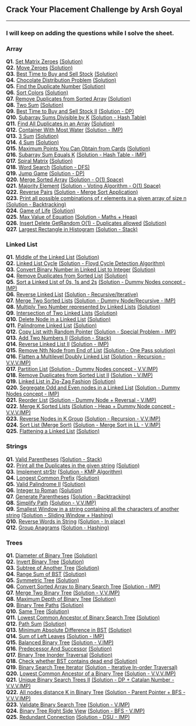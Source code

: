 ## Crack Your Placement Challenge by Arsh Goyal

---

### I will keep on adding the questions while I solve the sheet.

### Array

**Q1.** [Set Matrix Zeroes](https://leetcode.com/problems/set-matrix-zeroes/description/) [(Solution)](/Arrays/Q1_set_matrix_zeroes.cpp)\
**Q2.** [Move Zeroes](https://leetcode.com/problems/move-zeroes/description/) [(Solution)](/Arrays/Q2_move_zeroes.cpp)\
**Q3.** [Best Time to Buy and Sell Stock](https://leetcode.com/problems/best-time-to-buy-and-sell-stock/description/) [(Solution)](/Arrays/Q3_best_time_to_buy_and_sell_stock.cpp)\
**Q4.** [Chocolate Distribution Problem](https://www.geeksforgeeks.org/chocolate-distribution-problem/) [(Solution)](/Arrays/Q4_chocolote_distribution_problem.cpp)\
**Q5.** [Find the Duplicate Number](https://leetcode.com/problems/find-the-duplicate-number/description/) [(Solution)](/Arrays//Q5_find_the_duplicate_number.cpp)\
**Q6.** [Sort Colors](https://leetcode.com/problems/sort-colors/description/) [(Solution)](/Arrays/Q6_sort_colors.cpp)\
**Q7.** [Remove Duplicates from Sorted Array](https://leetcode.com/problems/remove-duplicates-from-sorted-array/description/) [(Solution)](/Arrays/Q7_remove_duplicates_from_sorted_array.cpp)\
**Q8.** [Two Sum](https://leetcode.com/problems/two-sum/description/) [(Solution)](/Arrays/Q8_two_sum.cpp)\
**Q9.** [Best Time to Buy and Sell Stock II](https://leetcode.com/problems/best-time-to-buy-and-sell-stock-ii/description/) [(Solution - DP)](/Arrays/Q9_best_time_to_buy_and_sell_stocks_II.cpp)\
**Q10.** [Subarray Sums Divisible by K](https://leetcode.com/problems/subarray-sums-divisible-by-k/description/) [(Solution - Hash Table)](/Arrays/Q10_subarray_sums_divisible_by_K.cpp)\
**Q11.** [Find All Duplicates in an Array](https://leetcode.com/problems/find-all-duplicates-in-an-array/description/) [(Solution)](/Arrays/Q11_find_all_duplicates_in_an_array.cpp)\
**Q12.** [Container With Most Water](https://leetcode.com/problems/container-with-most-water/description/) [(Solution - IMP)](/Arrays/Q12_container_with_most_water.cpp)\
**Q13.** [3 Sum](https://leetcode.com/problems/3sum/description/) [(Solution)](/Arrays/Q13_3_sum.cpp)\
**Q14.** [4 Sum](https://leetcode.com/problems/4sum/description/) [(Solution)](/Arrays/Q14_4_sum.cpp)\
**Q15.** [Maximum Points You Can Obtain from Cards](https://leetcode.com/problems/maximum-points-you-can-obtain-from-cards/description/) [(Solution)](/Arrays/Q15_maximum_points_you_can_obtain_from_cards.cpp)\
**Q16.** [Subarray Sum Equals K](https://leetcode.com/problems/subarray-sum-equals-k/description/) [(Solution - Hash Table - IMP)](/Arrays/Q16_subarray_sum_equals_K.cpp)\
**Q17.** [Spiral Matrix](https://leetcode.com/problems/spiral-matrix/description/) [(Solution)](/Arrays/Q17_spiral_matrix.cpp)\
**Q18.** [Word Search](https://leetcode.com/problems/word-search/description/) [(Solution - DFS)](/Arrays/Q18_word_search.cpp)\
**Q19.** [Jump Game](https://leetcode.com/problems/jump-game/description/) [(Solution - DP)](/Arrays/Q19_jump_game.cpp)\
**Q20.** [Merge Sorted Array](https://leetcode.com/problems/merge-sorted-array/description/) [(Solution - O(1) Space)](/Arrays/Q20_merge_sorted_array.cpp)\
**Q21.** [Majority Element](https://leetcode.com/problems/majority-element/description/) [(Solution - Voting Algorithm - O(1) Space)](/Arrays/Q21_majority_element.cpp)\
**Q22.** [Reverse Pairs](https://leetcode.com/problems/reverse-pairs/description/) [(Solution - Merge Sort Application)](/Arrays/Q22_reverse_pairs.cpp)\
**Q23.** [Print all possible combinations of r elements in a given array of size n](https://www.geeksforgeeks.org/print-all-possible-combinations-of-r-elements-in-a-given-array-of-size-n/) [(Solution - Backtracking)](/Arrays/Q23_print_all_possible_combinations_of_r_elements_in_a_given_array_of_size_n.cpp)\
**Q24.** [Game of Life](https://leetcode.com/problems/game-of-life/description/) [(Solution)](/Arrays/Q24_game_of_life.cpp)\
**Q25.** [Max Value of Equation](https://leetcode.com/problems/max-value-of-equation/description/) [(Solution - Maths + Heap)](/Arrays//Q25_max_value_of_equation.cpp)\
**Q26.** [Insert Delete GetRandom O(1) - Duplicates allowed](https://leetcode.com/problems/insert-delete-getrandom-o1-duplicates-allowed/description/) [(Solution)](</Arrays/Q26_insert_delete_getRandom_O(1)_duplicates_allowed.cpp>)\
**Q27.** [Largest Rectangle in Histogram](https://leetcode.com/problems/largest-rectangle-in-histogram/description/) [(Solution - Stack)](/Arrays/Q27_largest_rectangle_in_histogram.cpp)

### Linked List

**Q1.** [Middle of the Linked List](https://leetcode.com/problems/middle-of-the-linked-list/description/) [(Solution)](/Linked%20List/Q1_middle_of_the_linked_list.cpp)\
**Q2.** [Linked List Cycle](https://leetcode.com/problems/linked-list-cycle/description/) [(Solution - Floyd Cycle Detection Algorithm)](/Linked%20List/Q2_linked_list_cycle.cpp)\
**Q3.** [Convert Binary Number in Linked List to Integer](https://leetcode.com/problems/convert-binary-number-in-a-linked-list-to-integer/description/) [(Solution)](/Linked%20List/Q3_convert_binary_number_in_linked_list_to_integer.cpp)\
**Q4.** [Remove Duplicates from Sorted List](https://leetcode.com/problems/remove-duplicates-from-sorted-list/description/) [(Solution)](/Linked%20List/Q4_remove_duplicates_from_sorted_list.cpp)\
**Q5.** [Sort a Linked List of 0s, 1s and 2s](https://www.geeksforgeeks.org/sort-a-linked-list-of-0s-1s-or-2s/) [(Solution - Dummy Nodes concept - IMP)](/Linked%20List/Q5_sort_a_linked_list_of_0s_1s_and_2s.cpp)\
**Q6.** [Reverse Linked List](https://leetcode.com/problems/reverse-linked-list/description/) [(Solution - Recursive/Iterative)](/Linked%20List/Q6_reverse_linked_list.cpp)\
**Q7.** [Merge Two Sorted Lists](https://leetcode.com/problems/merge-two-sorted-lists/description/) [(Solution - Dummy Node/Recursive - IMP)](/Linked%20List/Q7_merge_two_sorted_lists.cpp)\
**Q8.** [Multiply Two Number represented by Linked Lists](https://www.geeksforgeeks.org/multiply-two-numbers-represented-linked-lists/) [(Solution)](/Linked%20List/Q8_multiply_two_numbers_represented_by_linked_lists.cpp)\
**Q9.** [Intersection of Two Linked Lists](https://leetcode.com/problems/intersection-of-two-linked-lists/description/) [(Solution)](/Linked%20List/Q9_intersection_of_two_linked_lists.cpp)\
**Q10.** [Delete Node in a Linked List](https://leetcode.com/problems/delete-node-in-a-linked-list/description/) [(Solution)](/Linked%20List/Q10_delete_node_in_a_linked_list.cpp)\
**Q11.** [Palindrome Linked List](https://leetcode.com/problems/palindrome-linked-list/description/) [(Solution)](/Linked%20List/Q11_palindrome_linked_list.cpp)\
**Q12.** [Copy List with Random Pointer](https://leetcode.com/problems/copy-list-with-random-pointer/description/) [(Solution - Special Problem - IMP)](/Linked%20List/Q12_copy_list_with_random_pointer.cpp)\
**Q13.** [Add Two Numbers II](https://leetcode.com/problems/add-two-numbers-ii/description/) [(Solution - Stack)](/Linked%20List/Q13_add_two_numbers_II.cpp)\
**Q14.** [Reverse Linked List II](https://leetcode.com/problems/reverse-linked-list-ii/description/) [(Solution - IMP)](/Linked%20List/Q14_reverse_linked_list_II.cpp)\
**Q15.** [Remove Nth Node from End of List](https://leetcode.com/problems/remove-nth-node-from-end-of-list/description/) [(Solution - One Pass solution)](/Linked%20List/Q15_remove_nth_node_from_end_of_list.cpp)\
**Q16.** [Flatten a Multilevel Doubly Linked List](https://leetcode.com/problems/flatten-a-multilevel-doubly-linked-list/description/) [(Solution - Recursion - V.V.V.IMP)](/Linked%20List/Q16_flatten_a_multilevel_doubly_linked_list.cpp)\
**Q17.** [Partition List](https://leetcode.com/problems/partition-list/description/) [(Solution - Dummy Nodes concept - V.V.IMP)](/Linked%20List/Q17_partition_list.cpp)\
**Q18.** [Remove Duplicates from Sorted List II](https://leetcode.com/problems/remove-duplicates-from-sorted-list-ii/description/) [(Solution - V.IMP)](/Linked%20List/Q18_remove_duplicates_from_sorted_list_II.cpp)\
**Q19.** [Linked List in Zig-Zag Fashion](https://www.geeksforgeeks.org/linked-list-in-zig-zag-fashion/) [(Solution)](/Linked%20List/Q19_linked_list_in_zig_zag_fashion.cpp)\
**Q20.** [Segregate Odd and Even nodes in a Linked List](https://www.geeksforgeeks.org/segregate-even-and-odd-elements-in-a-linked-list/) [(Solution - Dummy Nodes concept - IMP)](/Linked%20List/Q20_segregate_odd_and_even_nodes_in_a_linked_list.cpp)\
**Q21.** [Reorder List](https://leetcode.com/problems/reorder-list/description/) [(Solution - Dummy Node + Reversal - V.IMP)](/Linked%20List/Q21_reorder_list.cpp)\
**Q22.** [Merge K Sorted Lists](https://leetcode.com/problems/merge-k-sorted-lists/description/) [(Solution - Heap + Dummy Node concept - V.V.V.IMP)](/Linked%20List/Q22_merge_k_sorted_lists.cpp)\
**Q23.** [Reverse Nodes in K Group](https://leetcode.com/problems/reverse-nodes-in-k-group/description/) [(Solution - Recursion - V.V.IMP)](/Linked%20List/Q23_reverse_nodes_in_k_group.cpp)\
**Q24.** [Sort List (Merge Sort)](https://leetcode.com/problems/sort-list/description/) [(Solution - Merge Sort in LL - V.IMP)](</Linked%20List/Q24_sort_list%20(merge%20sort).cpp>)\
**Q25.** [Flattening a Linked List](https://www.geeksforgeeks.org/flattening-a-linked-list/) [(Solution)](/Linked%20List/Q25_flattening_a_linked_list.cpp)

### Strings

**Q1.** [Valid Parentheses](https://leetcode.com/problems/valid-parentheses/description/) [(Solution - Stack)](/Strings/Q1_valid_parentheses.cpp)\
**Q2.** [Print all the Duplicates in the given string](https://www.geeksforgeeks.org/print-all-the-duplicates-in-the-input-string/) [(Solution)](/Strings/Q2_print_all_the_duplicates_in_the_given_string.cpp)\
**Q3.** [Implement strStr](https://leetcode.com/problems/find-the-index-of-the-first-occurrence-in-a-string/description/) [(Solution - KMP Algorithm)](/Strings/Q3_implement_strstr.cpp)\
**Q4.** [Longest Common Prefix](https://leetcode.com/problems/longest-common-prefix/description/) [(Solution)](/Strings/Q4_longest_common_prefix.cpp)\
**Q5.** [Valid Palindrome II](https://leetcode.com/problems/valid-palindrome-ii/description/) [(Solution)](/Strings/Q5_valid_palindrome_II.cpp)\
**Q6.** [Integer to Roman](https://leetcode.com/problems/integer-to-roman/description/) [(Solution)](/Strings/Q6_integer_to_roman.cpp)\
**Q7.** [Generate Parentheses](https://leetcode.com/problems/generate-parentheses/description/) [(Solution - Backtracking)](/Strings/Q7_generate_parentheses.cpp)\
**Q8.** [Simplify Path](https://leetcode.com/problems/simplify-path/description/) [(Solution - V.V.IMP)](/Strings/Q8_simplify_path.cpp)\
**Q9.** [Smallest Window in a string containing all the characters of another string](https://practice.geeksforgeeks.org/problems/smallest-window-in-a-string-containing-all-the-characters-of-another-string-1587115621/1) [(Solution - Sliding Window + Hashing)](/Strings/Q9_smallest_window_in_a_string_containing_all_the_characters_of_another_string.cpp)\
**Q10.** [Reverse Words in String](https://leetcode.com/problems/reverse-words-in-a-string/description/) [(Solution - In place)](/Strings/Q10_reverse_words_in_string.cpp)\
**Q12.** [Group Anagrams](https://leetcode.com/problems/group-anagrams/description/) [(Solution - Hashing)](/Strings/Q12_group_anagrams.cpp)

### Trees

**Q1.** [Diameter of Binary Tree](https://leetcode.com/problems/diameter-of-binary-tree/) [(Solution)](/Trees/Q1_diameter_of_binary_tree.cpp)\
**Q2.** [Invert Binary Tree](https://leetcode.com/problems/invert-binary-tree/description/) [(Solution)](/Trees/Q2_invert_binary_tree.cpp)\
**Q3.** [Subtree of Another Tree](https://leetcode.com/problems/subtree-of-another-tree/description/) [(Solution)](/Trees/Q3_subtree_of_another_tree.cpp)\
**Q4.** [Range Sum of BST](https://leetcode.com/problems/range-sum-of-bst/description/) [(Solution)](/Trees/Q4_range_sum_of_BST.cpp)\
**Q5.** [Symmetric Tree](https://leetcode.com/problems/symmetric-tree/description/) [(Solution)](/Trees/Q5_symmetric_tree.cpp)\
**Q6.** [Convert Sorted Array to Binary Search Tree](https://leetcode.com/problems/convert-sorted-array-to-binary-search-tree/description/) [(Solution - IMP)](/Trees/Q6_convert_sorted_array_to_binary_search_tree.cpp)\
**Q7.** [Merge Two Binary Tree](https://leetcode.com/problems/merge-two-binary-trees/description/) [(Solution - V.V.IMP)](/Trees/Q7_merge_two_binary_tree.cpp)\
**Q8.** [Maximum Depth of Binary Tree](https://leetcode.com/problems/maximum-depth-of-binary-tree/description/) [(Solution)](/Trees/Q8_maximum_depth_of_binary_tree.cpp)\
**Q9.** [Binary Tree Paths](https://leetcode.com/problems/binary-tree-paths/description/) [(Solution)](/Trees/Q9_binary_tree_paths.cpp)\
**Q10.** [Same Tree](https://leetcode.com/problems/same-tree/description/) [(Solution)](/Trees/Q10_same_tree.cpp)\
**Q11.** [Lowest Common Ancestor of Binary Search Tree](https://leetcode.com/problems/lowest-common-ancestor-of-a-binary-search-tree/description/) [(Solution)](/Trees/Q11_lowest_common_ancestor_of_binary_search_tree.cpp)\
**Q12.** [Path Sum](https://leetcode.com/problems/path-sum/description/) [(Solution)](/Trees/Q12_path_sum.cpp)\
**Q13.** [Minimum Absolute Difference in BST](https://leetcode.com/problems/minimum-absolute-difference-in-bst/description/) [(Solution)](/Trees/Q13_minimum_absolute_difference_in_bst.cpp)\
**Q14.** [Sum of Left Leaves](https://leetcode.com/problems/sum-of-left-leaves/description/) [(Solution - IMP)](/Trees/Q14_sum_of_left_leaves.cpp)\
**Q15.** [Balanced Binary Tree](https://leetcode.com/problems/balanced-binary-tree/description/) [(Solution - V.IMP)](/Trees/Q15_balanced_binary_tree.cpp)\
**Q16.** [Predecessor And Successor](https://practice.geeksforgeeks.org/problems/predecessor-and-successor/1) [(Solution)](/Trees/Q16_predecessor_and_successor.cpp)\
**Q17.** [Binary Tree Inorder Traversal](https://leetcode.com/problems/binary-tree-inorder-traversal/) [(Solution)](/Trees/Q17_binary_tree_inorder_traversal.cpp)\
**Q18.** [Check whether BST contains dead end](https://practice.geeksforgeeks.org/problems/check-whether-bst-contains-dead-end/1) [(Solution)](/Trees/Q18_check_whether_bst_contains_dead_end.cpp)\
**Q19.** [Binary Search Tree Iterator](https://leetcode.com/problems/binary-search-tree-iterator/description/) [(Solution - Iterative In-order Traversal)](/Trees/Q19_binary_search_tree_iterator.cpp)\
**Q20.** [Lowest Common Ancestor of a Binary Tree](https://leetcode.com/problems/lowest-common-ancestor-of-a-binary-tree/description/) [(Solution - V.V.V.IMP)](/Trees/Q20_lowest_common_ancestor_of_a_binary_tree.cpp)\
**Q21.** [Unique Binary Search Trees II](https://leetcode.com/problems/unique-binary-search-trees-ii/description/) [(Solution - DP + Catalan Number - V.V.V.IMP)](/Trees/Q21_unique_binary_search_trees_II.cpp)\
**Q22.** [All nodes distance K in Binary Tree](https://leetcode.com/problems/all-nodes-distance-k-in-binary-tree/description/) [(Solution - Parent Pointer + BFS - V.V.V.IMP)](/Trees/Q22_all_nodes_distance_k_in_binary_tree.cpp)\
**Q23.** [Validate Binary Search Tree](https://leetcode.com/problems/validate-binary-search-tree/description/) [(Solution - V.IMP)](/Trees/Q23_validate_binary_search_tree.cpp)\
**Q24.** [Binary Tree Right Side View](https://leetcode.com/problems/binary-tree-right-side-view/) [(Solution - BFS - V.IMP)](/Trees/Q24_binary_tree_right_side_view.cpp)\
**Q25.** [Redundant Connection](https://leetcode.com/problems/redundant-connection/description/) [(Solution - DSU - IMP)](/Trees/Q25_redundant_connection.cpp)

